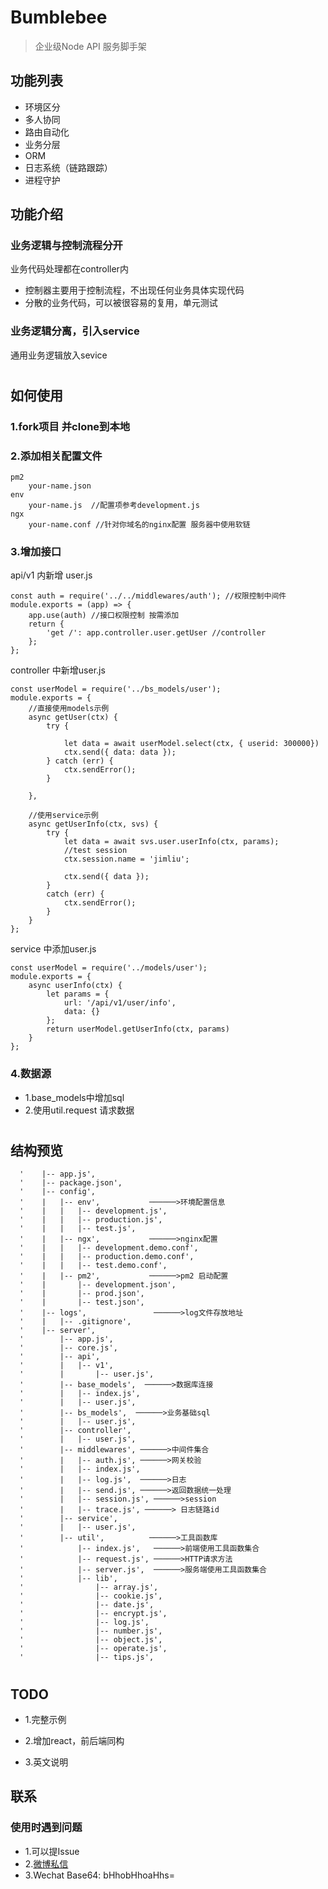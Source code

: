 # Bumblebee

> 企业级Node API 服务脚手架

## 功能列表

* 环境区分
* 多人协同
* 路由自动化
* 业务分层
* ORM
* 日志系统（链路跟踪）
* 进程守护

## 功能介绍

### 业务逻辑与控制流程分开

业务代码处理都在controller内

* 控制器主要用于控制流程，不出现任何业务具体实现代码
* 分散的业务代码，可以被很容易的复用，单元测试

### 业务逻辑分离，引入service

通用业务逻辑放入sevice

#

## 如何使用


### 1.fork项目 并clone到本地

### 2.添加相关配置文件

```
pm2
    your-name.json
env
    your-name.js  //配置项参考development.js
ngx
    your-name.conf //针对你域名的nginx配置 服务器中使用软链
```

### 3.增加接口

api/v1 内新增 user.js

```
const auth = require('../../middlewares/auth'); //权限控制中间件
module.exports = (app) => {
    app.use(auth) //接口权限控制 按需添加
    return {
        'get /': app.controller.user.getUser //controller
    };
};
```

controller 中新增user.js
```
const userModel = require('../bs_models/user');
module.exports = {
    //直接使用models示例
    async getUser(ctx) {
        try {
            
            let data = await userModel.select(ctx, { userid: 300000})
            ctx.send({ data: data });
        } catch (err) {
            ctx.sendError();
        }
        
    },

    //使用service示例
    async getUserInfo(ctx, svs) {
        try {
            let data = await svs.user.userInfo(ctx, params);
            //test session
            ctx.session.name = 'jimliu';
            
            ctx.send({ data });
        }
        catch (err) {
            ctx.sendError();
        }
    }
};
```

service 中添加user.js

```
const userModel = require('../models/user');
module.exports = {
    async userInfo(ctx) {
        let params = {
            url: '/api/v1/user/info',
            data: {}
        };
        return userModel.getUserInfo(ctx, params)
    }
};
```

### 4.数据源

* 1.base_models中增加sql
* 2.使用util.request 请求数据

#

## 结构预览
```
  '    |-- app.js',
  '    |-- package.json',
  '    |-- config',
  '    |   |-- env',           ──────>环境配置信息
  '    |   |   |-- development.js',
  '    |   |   |-- production.js',
  '    |   |   |-- test.js',
  '    |   |-- ngx',           ──────>nginx配置
  '    |   |   |-- development.demo.conf',
  '    |   |   |-- production.demo.conf',
  '    |   |   |-- test.demo.conf',
  '    |   |-- pm2',           ──────>pm2 启动配置
  '    |       |-- development.json',
  '    |       |-- prod.json',
  '    |       |-- test.json',
  '    |-- logs',               ──────>log文件存放地址
  '    |   |-- .gitignore',
  '    |-- server',
  '        |-- app.js',
  '        |-- core.js',
  '        |-- api',
  '        |   |-- v1',
  '        |       |-- user.js',
  '        |-- base_models',  ──────>数据库连接
  '        |   |-- index.js',
  '        |   |-- user.js',
  '        |-- bs_models',  ──────>业务基础sql
  '        |   |-- user.js',
  '        |-- controller',
  '        |   |-- user.js',
  '        |-- middlewares', ──────>中间件集合
  '        |   |-- auth.js', ──────>网关校验
  '        |   |-- index.js', 
  '        |   |-- log.js',  ──────>日志
  '        |   |-- send.js', ──────>返回数据统一处理
  '        |   |-- session.js', ──────>session
  '        |   |-- trace.js', ──────> 日志链路id
  '        |-- service',
  '        |   |-- user.js',
  '        |-- util',          ──────>工具函数库
  '            |-- index.js',   ──────>前端使用工具函数集合
  '            |-- request.js', ──────>HTTP请求方法
  '            |-- server.js',  ──────>服务端使用工具函数集合
  '            |-- lib',
  '                |-- array.js',
  '                |-- cookie.js',
  '                |-- date.js',
  '                |-- encrypt.js',
  '                |-- log.js',
  '                |-- number.js',
  '                |-- object.js',
  '                |-- operate.js',
  '                |-- tips.js',
```

#

## TODO

* 1.完整示例

* 2.增加react，前后端同构

* 3.英文说明

## 联系

### 使用时遇到问题

* 1.可以提Issue
* 2.[微博私信](https://weibo.com/jimliuxinghai/profile?rightmod=1&wvr=6&mod=personinfo)
* 3.Wechat Base64: bHhobHhoaHhs=
